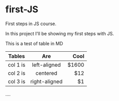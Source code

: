 # first-JS
First steps in JS course.

In this project I'll be showing my first steps with JS.

This is a test of table in MD

| Tables   |      Are      |  Cool |
|----------|:-------------:|------:|
| col 1 is |  left-aligned | $1600 |
| col 2 is |    centered   |   $12 |
| col 3 is | right-aligned |    $1 |

....
